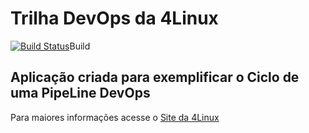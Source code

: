 # Trilha DevOps da 4Linux

<!-- Altere a Flag abaixo com sua URL do Travis -->
[![Build Status](https://travis-ci.org/rogeriobonini/DevOpsLab-HelloWorld.svg?branch=master)](https://travis-ci.org/rogeriobonini/DevOpsLab-HelloWorld)Build

## Aplicação criada para exemplificar o Ciclo de uma PipeLine DevOps


Para maiores informações acesse o [Site da 4Linux](https://www.4linux.com.br/cursos/devops)
